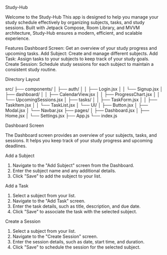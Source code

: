  Study-Hub

Welcome to the Study-Hub This app is designed to help you manage your study schedule effectively by organizing subjects, tasks, and study sessions. Built with Jetpack Compose, Room Library, and MVVM architecture, Study-Hub ensures a modern, efficient, and scalable experience.

 Features
Dashboard Screen: Get an overview of your study progress and upcoming tasks.
Add Subject: Create and manage different subjects.
Add Task: Assign tasks to your subjects to keep track of your study goals.
Create Session: Schedule study sessions for each subject to maintain a consistent study routine.




 Directory Layout

src/
├── components/
│   ├── auth/
│   │   ├── Login.jsx
│   │   └── Signup.jsx
│   ├── dashboard/
│   │   ├── CalendarView.jsx
│   │   ├── ProgressChart.jsx
│   │   └── UpcomingSessions.jsx
│   ├── tasks/
│   │   ├── TaskForm.jsx
│   │   ├── TaskItem.jsx
│   │   └── TaskList.jsx
│   └── UI/
│       ├── Button.jsx
│       ├── Modal.jsx
│       └── Navbar.jsx
├── pages/
│   ├── Dashboard.jsx
│   ├── Home.jsx
│   └── Settings.jsx
├── App.js
└── index.js




 Dashboard Screen

The Dashboard screen provides an overview of your subjects, tasks, and sessions. It helps you keep track of your study progress and upcoming deadlines.

Add a Subject

1. Navigate to the "Add Subject" screen from the Dashboard.
2. Enter the subject name and any additional details.
3. Click "Save" to add the subject to your list.

 Add a Task

1. Select a subject from your list.
2. Navigate to the "Add Task" screen.
3. Enter the task details, such as title, description, and due date.
4. Click "Save" to associate the task with the selected subject.

Create a Session

1. Select a subject from your list.
2. Navigate to the "Create Session" screen.
3. Enter the session details, such as date, start time, and duration.
4. Click "Save" to schedule the session for the selected subject.


